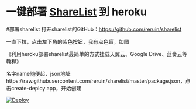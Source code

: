 # 一键部署 [ShareList](https://github.com/reruin/sharelist) 到 heroku 

#部署sharelist
打开sharelist的GitHub：https://github.com/reruin/sharelist

一直下拉，点击左下角的紫色按钮，我有点色盲，如图

《利用heroku部署sharelist最简单的方式挂载天翼云、Google Drive、蓝奏云等教程》

名字name随便起，json地址https://raw.githubusercontent.com/reruin/sharelist/master/package.json，点击create-deploy app，开始创建


[![Deploy](https://www.herokucdn.com/deploy/button.png)](https://heroku.com/deploy)
